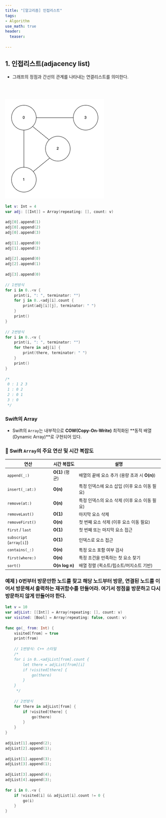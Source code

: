 ```yaml
---
title: "[알고리즘] 인접리스트"
tags: 
- Algorithm
use_math: true
header: 
  teaser: 

---
```



## 1.  인접리스트(adjacency list)

- 그래프의 정점과 간선의 관계를 나타내는 연결리스트를 의미한다.
<br/>
<br/>

![1](./img/인접리스트/1.png)

```swift
let v: Int = 4
var adj: [[Int]] = Array(repeating: [], count: v)

adj[0].append(1)
adj[0].append(2)
adj[0].append(3)

adj[1].append(0)
adj[1].append(2)

adj[2].append(0)
adj[2].append(1)

adj[3].append(0)

// 1번방식
for i in 0..<v {
    print(i, ": ", terminator: "")
    for j in 0..<adj[i].count {
        print(adj[i][j], terminator: " ")
    }
    print()
}

// 2번방식
for i in 0..<v {
    print(i, ": ", terminator: "")
    for there in adj[i] {
        print(there, terminator: " ")
    }
    print()
}

/*
 0 : 1 2 3
 1 : 0 2
 2 : 0 1
 3 : 0
 */
```

### Swift의 Array

- Swift의 `Array`는 내부적으로 **COW(Copy-On-Write)** 최적화된 **동적 배열(Dynamic Array)**로 구현되어 있다.

### 📌 Swift `Array`의 주요 연산 및 시간 복잡도

| 연산                     | 시간 복잡도     | 설명                                          |
| ------------------------ | --------------- | --------------------------------------------- |
| `append(_:)`             | **O(1)** (평균) | 배열의 끝에 요소 추가 (용량 초과 시 **O(n)**) |
| `insert(_:at:)`          | **O(n)**        | 특정 인덱스에 요소 삽입 (이후 요소 이동 필요) |
| `remove(at:)`            | **O(n)**        | 특정 인덱스의 요소 삭제 (이후 요소 이동 필요) |
| `removeLast()`           | **O(1)**        | 마지막 요소 삭제                              |
| `removeFirst()`          | **O(n)**        | 첫 번째 요소 삭제 (이후 요소 이동 필요)       |
| `first` / `last`         | **O(1)**        | 첫 번째 또는 마지막 요소 접근                 |
| `subscript` (`array[i]`) | **O(1)**        | 인덱스로 요소 접근                            |
| `contains(_:)`           | **O(n)**        | 특정 요소 포함 여부 검사                      |
| `first(where:)`          | **O(n)**        | 특정 조건을 만족하는 첫 요소 찾기             |
| `sort()`                 | **O(n log n)**  | 배열 정렬 (퀵소트/힙소트/머지소트 기반)       |



### 예제 ) 0번부터 방문안한 노드를 찾고 해당 노드부터 방문, 연결된 노드를 이어서 방문해서 출력하는 재귀함수를 만들어라. 여기서 정점을 방문하고 다시 방문하지 않게 만들어야 한다.

```swift
let v = 10
var adjList: [[Int]] = Array(repeating: [], count: v)
var visited: [Bool] = Array(repeating: false, count: v)

func go(_ from: Int) {
    visited[from] = true
    print(from)
    
    // 1번방식: C++ 스타일
    /*
    for i in 0..<adjList[from].count {
        let there = adjList[from][i]
        if !visited[there] {
            go(there)
        }
    }
     */
    
    // 2번방식
    for there in adjList[from] {
        if !visited[there] {
            go(there)
        }
    }
}

adjList[1].append(2);
adjList[2].append(1);

adjList[1].append(3);
adjList[3].append(1);

adjList[3].append(4);
adjList[4].append(3);

for i in 0..<v {
    if !visited[i] && adjList[i].count != 0 {
        go(i)
    }
}
```

